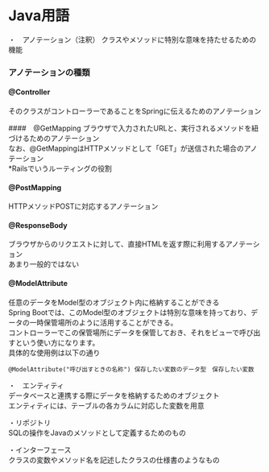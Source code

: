 # Java用語
・　アノテーション（注釈）
クラスやメソッドに特別な意味を持たせるための機能
### アノテーションの種類
#### @Controller
そのクラスがコントローラーであることをSpringに伝えるためのアノテーション<br>

####　@GetMapping
ブラウザで入力されたURLと、実行されるメソッドを紐づけるためのアノテーション<br>
なお、@GetMappingはHTTPメソッドとして「GET」が送信された場合のアノテーション<br>
*Railsでいうルーティングの役割<br>

#### @PostMapping
HTTPメソッドPOSTに対応するアノテーション<br>

#### @ResponseBody
ブラウザからのリクエストに対して、直接HTMLを返す際に利用するアノテーション<br>
あまり一般的ではない<br>

#### @ModelAttribute
任意のデータをModel型のオブジェクト内に格納することができる<br>
Spring Bootでは、このModel型のオブジェクトは特別な意味を持っており、データの一時保管場所のように活用することができる。<br>
コントローラーでこの保管場所にデータを保管しておき、それをビューで呼び出すという使い方になります。<br>
具体的な使用例は以下の通り
```
@ModelAttribute("呼び出すときの名称") 保存したい変数のデータ型　保存したい変数
```


・　エンティティ<br>
データベースと連携する際にデータを格納するためのオブジェクト<br>
エンティティには、テーブルの各カラムに対応した変数を用意<br>

・リポジトリ<br>
SQLの操作をJavaのメソッドとして定義するためのもの<br>

・インターフェース<br>
クラスの変数やメソッド名を記述したクラスの仕様書のようなもの<br>
